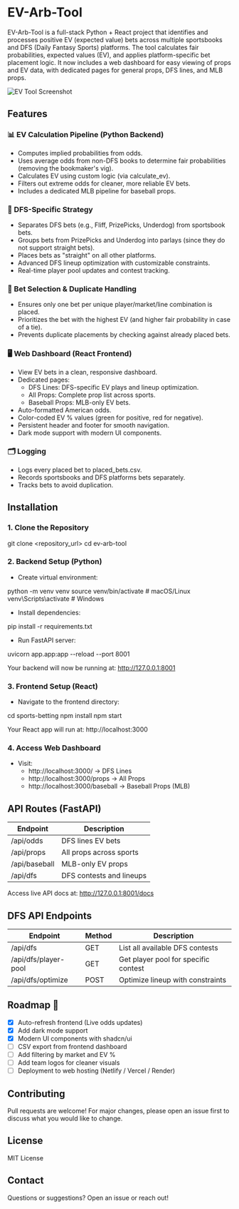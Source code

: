 # EV-Arb-Tool

EV-Arb-Tool is a full-stack Python + React project that identifies and processes positive EV (expected value) bets across multiple sportsbooks and DFS (Daily Fantasy Sports) platforms. The tool calculates fair probabilities, expected values (EV), and applies platform-specific bet placement logic. It now includes a web dashboard for easy viewing of props and EV data, with dedicated pages for general props, DFS lines, and MLB props.

![EV Tool Screenshot](https://via.placeholder.com/1200x400.png?text=EV-Arb-Tool+Dashboard)

## Features

### 📊 EV Calculation Pipeline (Python Backend)
- Computes implied probabilities from odds.
- Uses average odds from non-DFS books to determine fair probabilities (removing the bookmaker's vig).
- Calculates EV using custom logic (via calculate_ev).
- Filters out extreme odds for cleaner, more reliable EV bets.
- Includes a dedicated MLB pipeline for baseball props.

### 🏀 DFS-Specific Strategy
- Separates DFS bets (e.g., Fliff, PrizePicks, Underdog) from sportsbook bets.
- Groups bets from PrizePicks and Underdog into parlays (since they do not support straight bets).
- Places bets as "straight" on all other platforms.
- Advanced DFS lineup optimization with customizable constraints.
- Real-time player pool updates and contest tracking.

### 🧩 Bet Selection & Duplicate Handling
- Ensures only one bet per unique player/market/line combination is placed.
- Prioritizes the bet with the highest EV (and higher fair probability in case of a tie).
- Prevents duplicate placements by checking against already placed bets.

### 🖥️ Web Dashboard (React Frontend)
- View EV bets in a clean, responsive dashboard.
- Dedicated pages:
  - DFS Lines: DFS-specific EV plays and lineup optimization.
  - All Props: Complete prop list across sports.
  - Baseball Props: MLB-only EV bets.
- Auto-formatted American odds.
- Color-coded EV % values (green for positive, red for negative).
- Persistent header and footer for smooth navigation.
- Dark mode support with modern UI components.

### 🗂️ Logging
- Logs every placed bet to placed_bets.csv.
- Records sportsbooks and DFS platforms bets separately.
- Tracks bets to avoid duplication.

## Installation

### 1. Clone the Repository

git clone <repository_url>
cd ev-arb-tool

### 2. Backend Setup (Python)

- Create virtual environment:

python -m venv venv
source venv/bin/activate  # macOS/Linux
venv\\Scripts\\activate     # Windows

- Install dependencies:

pip install -r requirements.txt

- Run FastAPI server:

uvicorn app.app:app --reload --port 8001

Your backend will now be running at:
http://127.0.0.1:8001

### 3. Frontend Setup (React)

- Navigate to the frontend directory:

cd sports-betting
npm install
npm start

Your React app will run at:
http://localhost:3000

### 4. Access Web Dashboard

- Visit:
  - http://localhost:3000/ → DFS Lines
  - http://localhost:3000/props → All Props
  - http://localhost:3000/baseball → Baseball Props (MLB)

## API Routes (FastAPI)

| Endpoint           | Description                       |
|-------------------|-----------------------------------|
| /api/odds         | DFS lines EV bets                 |
| /api/props        | All props across sports           |
| /api/baseball     | MLB-only EV props                 |
| /api/dfs          | DFS contests and lineups          |

Access live API docs at:
http://127.0.0.1:8001/docs

## DFS API Endpoints

| Endpoint                      | Method | Description                          |
|------------------------------|--------|--------------------------------------|
| /api/dfs                     | GET    | List all available DFS contests      |
| /api/dfs/player-pool         | GET    | Get player pool for specific contest |
| /api/dfs/optimize            | POST   | Optimize lineup with constraints     |

## Roadmap 🚀

- [x] Auto-refresh frontend (Live odds updates)
- [x] Add dark mode support
- [x] Modern UI components with shadcn/ui
- [ ] CSV export from frontend dashboard
- [ ] Add filtering by market and EV %
- [ ] Add team logos for cleaner visuals
- [ ] Deployment to web hosting (Netlify / Vercel / Render)

## Contributing

Pull requests are welcome! For major changes, please open an issue first to discuss what you would like to change.

## License

MIT License

## Contact

Questions or suggestions? Open an issue or reach out!